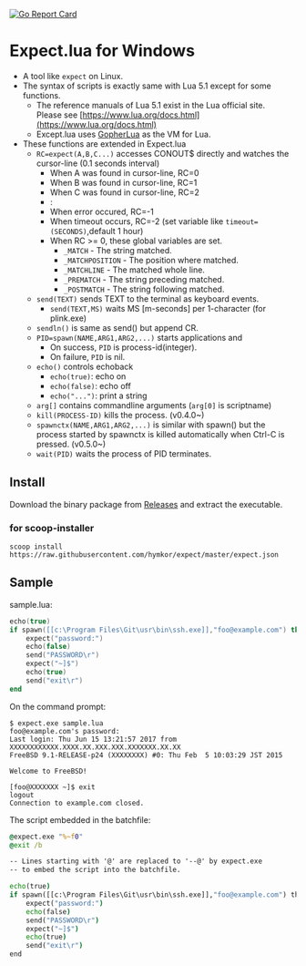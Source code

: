 [![Go Report Card](https://goreportcard.com/badge/github.com/hymkor/expect)](https://goreportcard.com/report/github.com/hymkor/expect)

Expect.lua for Windows
======================

- A tool like `expect` on Linux.
- The syntax of scripts is exactly same with Lua 5.1 except for some functions.
    - The reference manuals of Lua 5.1 exist in the Lua official site.  
        Please see [https://www.lua.org/docs.html](https://www.lua.org/docs.html)
    - Except.lua uses [GopherLua](https://github.com/yuin/gopher-lua) as the VM for Lua.
- These functions are extended in Expect.lua
    - `RC=expect(A,B,C...)` accesses CONOUT$ directly and watches the cursor-line (0.1 seconds interval)
        - When A was found in cursor-line, RC=0
        - When B was found in cursor-line, RC=1
        - When C was found in cursor-line, RC=2
        - :
        - When error occured, RC=-1
        - When timeout occurs, RC=-2 (set variable like `timeout=(SECONDS)`,default 1 hour)
        - When RC &gt;= 0, these global variables are set.
            - `_MATCH` - The string matched.
            - `_MATCHPOSITION` - The position where matched.
            - `_MATCHLINE` - The matched whole line.
            - `_PREMATCH` - The string preceding matched.
            - `_POSTMATCH` - The string following matched.
    - `send(TEXT)` sends TEXT to the terminal as keyboard events.
        - `send(TEXT,MS)` waits MS [m-seconds] per 1-character (for plink.exe)
    - `sendln()` is same as send() but append CR.
    - `PID=spawn(NAME,ARG1,ARG2,...)` starts applications and
        - On success, `PID` is process-id(integer).
        - On failure, `PID` is nil.
    - `echo()` controls echoback
        - `echo(true)`: echo on
        - `echo(false)`: echo off
        - `echo("...")`: print a string
    - `arg[]` contains commandline arguments (`arg[0]` is scriptname)
    - `kill(PROCESS-ID)` kills the process. (v0.4.0~)
    - `spawnctx(NAME,ARG1,ARG2,...)` is similar with spawn() but the process started by spawnctx is killed automatically when Ctrl-C is pressed. (v0.5.0~)
    - `wait(PID)` waits the process of PID terminates.

Install
-------

Download the binary package from [Releases](https://github.com/hymkor/expect/releases) and extract the executable.

### for scoop-installer

```
scoop install https://raw.githubusercontent.com/hymkor/expect/master/expect.json
```

Sample
------

sample.lua:

```sample.lua
echo(true)
if spawn([[c:\Program Files\Git\usr\bin\ssh.exe]],"foo@example.com") then
    expect("password:")
    echo(false)
    send("PASSWORD\r")
    expect("~]$")
    echo(true)
    send("exit\r")
end
```

On the command prompt:

```console
$ expect.exe sample.lua
foo@example.com's password:
Last login: Thu Jun 15 13:21:57 2017 from XXXXXXXXXXXX.XXXX.XX.XXX.XXX.XXXXXXX.XX.XX
FreeBSD 9.1-RELEASE-p24 (XXXXXXXX) #0: Thu Feb  5 10:03:29 JST 2015

Welcome to FreeBSD!

[foo@XXXXXXX ~]$ exit
logout
Connection to example.com closed.
```

The script embedded in the batchfile:

```sample.cmd
@expect.exe "%~f0"
@exit /b

-- Lines starting with '@' are replaced to '--@' by expect.exe
-- to embed the script into the batchfile.

echo(true)
if spawn([[c:\Program Files\Git\usr\bin\ssh.exe]],"foo@example.com") then
    expect("password:")
    echo(false)
    send("PASSWORD\r")
    expect("~]$")
    echo(true)
    send("exit\r")
end
```
